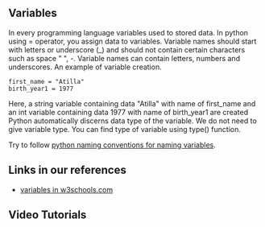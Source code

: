 ## Variables


In every programming language variables used to stored data.
In python using = operator, you assign data to variables.
Variable names should start with letters or underscore (\_) and should not contain certain characters such as space " ", -.
Variable names can contain letters, numbers and underscores.
An example of variable creation.


	first_name = "Atilla"
	birth_year1 = 1977


Here, a string variable containing data "Atilla" with name of first_name and an int variable containing data 1977 with name of birth_year1 are created 
Python automatically discerns data type of the variable.
We do not need to give variable type.
You can find type of variable using type() function.


Try to follow [python naming conventions for naming variables](naming-conventions).



## Links in our references


- [variables in w3schools.com](https://www.w3schools.com/python/python_variables.asp)

## Video Tutorials
